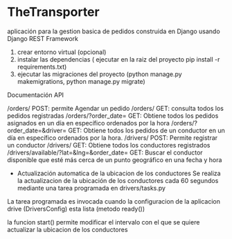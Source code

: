 # TheTransporter

aplicación para la gestion basica de pedidos construida en Django usando Django REST Framework


1. crear entorno virtual (opcional)
2. instalar las dependencias ( ejecutar en la raiz del proyecto pip install -r requirements.txt)
3. ejecutar las migraciones del proyecto (python manage.py makemigrations, python manage.py migrate)


Documentación API

/orders/ POST: permite Agendar un pedido
/orders/ GET: consulta todos los pedidos registradas
/orders/?order_date= GET: Obtiene todos los pedidos asignados en un día en específico ordenados por la hora
/orders/?order_date=&driver= GET: Obtiene todos los pedidos de un conductor en un día en específico ordenados por la hora.
/drivers/ POST: Permite registrar un conductor
/drivers/ GET: Obtiene todos los conductores registrados
/drivers/available/?lat=&lng=&order_date= GET: Buscar el conductor disponible que esté más cerca de un punto geográfico en una fecha y hora


* Actualización automatica de la ubicacion de los conductores
Se realiza la actualizacion de la ubicación de los conductores cada 60 segundos mediante una tarea programada en drivers/tasks.py

La tarea programada es invocada cuando la configuracion de la aplicacion drive (DriversConfig) esta lista (metodo ready())

la funcion start() permite modificar el intervalo con el que se quiere actualizar la ubicacion de los conductores
